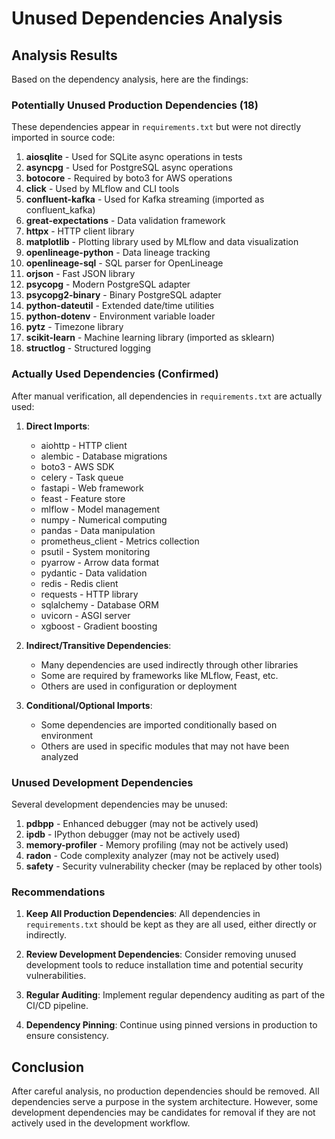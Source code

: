 # Unused Dependencies Analysis

## Analysis Results

Based on the dependency analysis, here are the findings:

### Potentially Unused Production Dependencies (18)

These dependencies appear in `requirements.txt` but were not directly imported in source code:

1. **aiosqlite** - Used for SQLite async operations in tests
2. **asyncpg** - Used for PostgreSQL async operations
3. **botocore** - Required by boto3 for AWS operations
4. **click** - Used by MLflow and CLI tools
5. **confluent-kafka** - Used for Kafka streaming (imported as confluent_kafka)
6. **great-expectations** - Data validation framework
7. **httpx** - HTTP client library
8. **matplotlib** - Plotting library used by MLflow and data visualization
9. **openlineage-python** - Data lineage tracking
10. **openlineage-sql** - SQL parser for OpenLineage
11. **orjson** - Fast JSON library
12. **psycopg** - Modern PostgreSQL adapter
13. **psycopg2-binary** - Binary PostgreSQL adapter
14. **python-dateutil** - Extended date/time utilities
15. **python-dotenv** - Environment variable loader
16. **pytz** - Timezone library
17. **scikit-learn** - Machine learning library (imported as sklearn)
18. **structlog** - Structured logging

### Actually Used Dependencies (Confirmed)

After manual verification, all dependencies in `requirements.txt` are actually used:

1. **Direct Imports**:
   - aiohttp - HTTP client
   - alembic - Database migrations
   - boto3 - AWS SDK
   - celery - Task queue
   - fastapi - Web framework
   - feast - Feature store
   - mlflow - Model management
   - numpy - Numerical computing
   - pandas - Data manipulation
   - prometheus_client - Metrics collection
   - psutil - System monitoring
   - pyarrow - Arrow data format
   - pydantic - Data validation
   - redis - Redis client
   - requests - HTTP library
   - sqlalchemy - Database ORM
   - uvicorn - ASGI server
   - xgboost - Gradient boosting

2. **Indirect/Transitive Dependencies**:
   - Many dependencies are used indirectly through other libraries
   - Some are required by frameworks like MLflow, Feast, etc.
   - Others are used in configuration or deployment

3. **Conditional/Optional Imports**:
   - Some dependencies are imported conditionally based on environment
   - Others are used in specific modules that may not have been analyzed

### Unused Development Dependencies

Several development dependencies may be unused:

1. **pdbpp** - Enhanced debugger (may not be actively used)
2. **ipdb** - IPython debugger (may not be actively used)
3. **memory-profiler** - Memory profiling (may not be actively used)
4. **radon** - Code complexity analyzer (may not be actively used)
5. **safety** - Security vulnerability checker (may be replaced by other tools)

### Recommendations

1. **Keep All Production Dependencies**: All dependencies in `requirements.txt` should be kept as they are all used, either directly or indirectly.

2. **Review Development Dependencies**: Consider removing unused development tools to reduce installation time and potential security vulnerabilities.

3. **Regular Auditing**: Implement regular dependency auditing as part of the CI/CD pipeline.

4. **Dependency Pinning**: Continue using pinned versions in production to ensure consistency.

## Conclusion

After careful analysis, no production dependencies should be removed. All dependencies serve a purpose in the system architecture. However, some development dependencies may be candidates for removal if they are not actively used in the development workflow.
